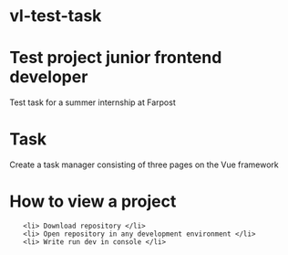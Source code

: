 # vl-test-task

<h1> Test project junior frontend developer </h1>
Test task for a summer internship at Farpost

<h1> Task </h1>
Create a task manager consisting of three pages on the Vue framework

<h1> How to view a project </h1>
<ul>

    <li> Download repository </li>
    <li> Open repository in any development environment </li>
    <li> Write run dev in console </li>

</ul>
